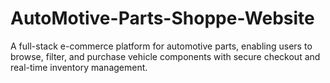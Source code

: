 # AutoMotive-Parts-Shoppe-Website
A full-stack e-commerce platform for automotive parts, enabling users to browse, filter, and purchase vehicle components with secure checkout and real-time inventory management.
